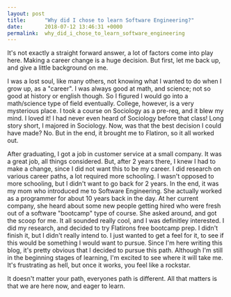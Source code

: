 ```yaml
---
layout: post
title:      "Why did I chose to learn Software Engineering?"
date:       2018-07-12 13:46:31 +0000
permalink:  why_did_i_chose_to_learn_software_engineering
---
```


It's not exactly a straight forward answer, a lot of factors come into play here. Making a career change is a huge decision. But first, let me back up, and give a little background on me. 

I was a lost soul, like many others, not knowing what I wanted to do when I grow up, as a "career". I was always good at math, and science; not so good at history or english though. So I figured I would go into a math/science type of field eventually. College, however, is a very mysterious place. I took a course on Sociology as a pre-req, and it blew my mind. I loved it! I had never even heard of Sociology before that class! Long story short, I majored in Sociology. Now, was that the best decision I could have made? No. But in the end, it brought me to Flatiron, so it all worked out. 

After graduating, I got a job in customer service at a small company. It was a great job, all things considered. But, after 2 years there, I knew I had to make a change, since I did not want this to be my career. I did research on various career paths, a lot required more schooling. I wasn't opposed to more schooling, but I didn't want to go back for 2 years. In the end, it was my mom who introduced me to Software Engineering. She actually worked as a programmer for about 10 years back in the day. At her current company, she heard about some new people getting hired who were fresh out of a software "bootcamp" type of course. She asked around, and got the scoop for me. It all sounded really cool, and I was definitley interested. I did my research, and decided to try Flatirons free bootcamp prep. I didn't finish it, but I didn't really intend to. I just wanted to get a feel for it, to see if this would be something I would want to pursue. Since I'm here writing this blog, it's pretty obvious that I decided to pursue this path. Although I'm still in the beginning stages of learning, I'm excited to see where it will take me. It's frustrating as hell, but once it works, you feel like a rockstar. 

It doesn't matter your path, everyones path is different. All that matters is that we are here now, and eager to learn. 
